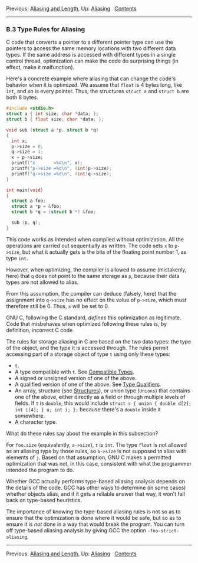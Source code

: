 Previous: [Aliasing and Length](Aliasing-Length.md), Up:
[Aliasing](Aliasing.md)  
[Contents](index.md#SEC_Contents "Table of contents")  

------------------------------------------------------------------------


### B.3 Type Rules for Aliasing 

C code that converts a pointer to a different pointer type can use the
pointers to access the same memory locations with two different data
types. If the same address is accessed with different types in a single
control thread, optimization can make the code do surprising things (in
effect, make it malfunction).

Here's a concrete example where aliasing that can change the code's
behavior when it is optimized. We assume that `float` is 4 bytes long,
like `int`, and so is every pointer. Thus, the structures `struct a` and
`struct b` are both 8 bytes.

``` C
#include <stdio.h>
struct a { int size; char *data; };
struct b { float size; char *data; };

void sub (struct a *p, struct b *q)
{
  int x;
  p->size = 0;
  q->size = 1;
  x = p->size;
  printf("x       =%d\n", x);
  printf("p->size =%d\n", (int)p->size);
  printf("q->size =%d\n", (int)q->size);
}

int main(void)
{
  struct a foo;
  struct a *p = &foo;
  struct b *q = (struct b *) &foo;

  sub (p, q);
}
```

This code works as intended when compiled without optimization. All the
operations are carried out sequentially as written. The code sets `x` to
`p->size`, but what it actually gets is the bits of the floating point
number 1, as type `int`.

However, when optimizing, the compiler is allowed to assume (mistakenly,
here) that `q` does not point to the same storage as `p`, because their
data types are not allowed to alias.

From this assumption, the compiler can deduce (falsely, here) that the
assignment into `q->size` has no effect on the value of `p->size`, which
must therefore still be 0. Thus, `x` will be set to 0.

GNU C, following the C standard, *defines* this optimization as
legitimate. Code that misbehaves when optimized following these rules
is, by definition, incorrect C code.

The rules for storage aliasing in C are based on the two data types: the
type of the object, and the type it is accessed through. The rules
permit accessing part of a storage object of type `t` using
only these types:

-   `t`.
-   A type compatible with `t`. See [Compatible
    Types](Compatible-Types.md).
-   A signed or unsigned version of one of the above.
-   A qualified version of one of the above. See [Type
    Qualifiers](Type-Qualifiers.md).
-   An array, structure (see [Structures](Structures.md)), or union
    type (`Unions`) that contains one of the above, either directly as a
    field or through multiple levels of fields. If `t` is
    `double`, this would include
    `struct s { union { double d[2]; int i[4]; } u; int i; };` because
    there's a `double` inside it somewhere.
-   A character type.

What do these rules say about the example in this subsection?

For `foo.size` (equivalently, `a->size`), `t` is `int`. The
type `float` is not allowed as an aliasing type by those rules, so
`b->size` is not supposed to alias with elements of `j`. Based on that
assumption, GNU C makes a permitted optimization that was not, in this
case, consistent with what the programmer intended the program to do.

Whether GCC actually performs type-based aliasing analysis depends on
the details of the code. GCC has other ways to determine (in some cases)
whether objects alias, and if it gets a reliable answer that way, it
won't fall back on type-based heuristics.

The importance of knowing the type-based aliasing rules is not so as to
ensure that the optimization is done where it would be safe, but so as
to ensure it is *not* done in a way that would break the program. You
can turn off type-based aliasing analysis by giving GCC the option
`-fno-strict-aliasing`.

------------------------------------------------------------------------

Previous: [Aliasing and Length](Aliasing-Length.md), Up:
[Aliasing](Aliasing.md)  
[Contents](index.md#SEC_Contents "Table of contents")  
